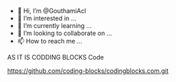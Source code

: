 - 👋 Hi, I’m @GouthamiAcl
- 👀 I’m interested in ...
- 🌱 I’m currently learning ...
- 💞️ I’m looking to collaborate on ...
- 📫 How to reach me ...

<!---
GouthamiAcl/GouthamiAcl is a ✨ special ✨ repository because its `README.md` (this file) appears on your GitHub profile.
You can click the Preview link to take a look at your changes.
--->




AS IT IS CODDING BLOCKS Code

https://github.com/coding-blocks/codingblocks.com.git
